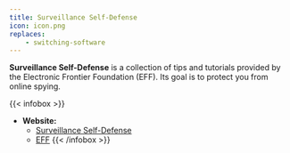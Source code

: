 ```yaml
---
title: Surveillance Self-Defense
icon: icon.png
replaces:
    - switching-software
---
```


**Surveillance Self-Defense** is a collection of tips and tutorials provided by the Electronic Frontier Foundation (EFF). Its goal is to protect you from online spying.

{{< infobox >}}
- **Website:**
    - [Surveillance Self-Defense](https://ssd.eff.org/en)
    - [EFF](https://www.eff.org/)
{{< /infobox >}}